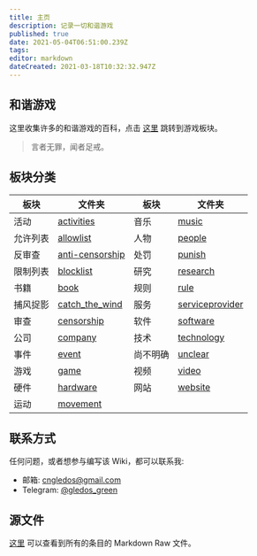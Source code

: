 ```yaml
---
title: 主页
description: 记录一切和谐游戏
published: true
date: 2021-05-04T06:51:00.239Z
tags: 
editor: markdown
dateCreated: 2021-03-18T10:32:32.947Z
---
```


和谐游戏
--------

这里收集许多的和谐游戏的百科，点击 [这里](./game/game.md) 跳转到游戏板块。

> 言者无罪，闻者足戒。

板块分类
--------

| 板块     | 文件夹                                                | 板块     | 文件夹                                                  |
| -------- | ----------------------------------------------------- | -------- | ------------------------------------------------------- |
| 活动     | [activities](./activities/activities.md)              | 音乐     | [music](./music/music.md)                               |
| 允许列表 | [allowlist](./allowlist/allowlist.md)                 | 人物     | [people](./people/people.md)                            |
| 反审查   | [anti-censorship](anti-censorship/anti-censorship.md) | 处罚     | [punish](./punish/punish.md)                            |
| 限制列表 | [blocklist](./blocklist/blocklist.md)                 | 研究     | [research](./research/research.md)                      |
| 书籍     | [book](./book/book.md)                                | 规则     | [rule](./rule/rule.md)                                  |
| 捕风捉影 | [catch_the_wind](./catch_the_wind/catch_the_wind.md)  | 服务     | [serviceprovider](./serviceprovider/serviceprovider.md) |
| 审查     | [censorship](./censorship/censorship.md)              | 软件     | [software](./software/software.md)                      |
| 公司     | [company](./company/company.md)                       | 技术     | [technology](./technology/technology.md)                |
| 事件     | [event](./event/event.md)                             | 尚不明确 | [unclear](./unclear/unclear.md)                         |
| 游戏     | [game](./game/game.md)                                | 视频     | [video](./video/video.md)                               |
| 硬件     | [hardware](./hardware/hardware.md)                    | 网站     | [website](./website/website.md)                         |
| 运动     | [movement](./movement/movement.md)                    |          |                                                         |

联系方式
--------

任何问题，或者想参与编写该 Wiki，都可以联系我:

+ 邮箱: cngledos@gmail.com
+ Telegram: [@gledos_green](t.me/gledos_green)

源文件
------

[这里](https://github.com/gledos/ggame) 可以查看到所有的条目的 Markdown Raw 文件。
